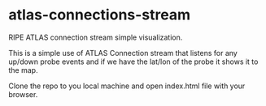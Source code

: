 # atlas-connections-stream
RIPE ATLAS  connection stream simple visualization.

This is a simple use of ATLAS Connection stream that listens for any up/down probe events and if we have the lat/lon of the probe it shows it to the map.

Clone the repo to you local machine and open index.html file with your browser.
